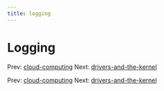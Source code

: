 ```yaml
---
title: logging
---
```


# Logging

Prev: [cloud-computing](cloud-computing.md) Next:
[drivers-and-the-kernel](drivers-and-the-kernel.md)

Prev: [cloud-computing](cloud-computing.md) Next:
[drivers-and-the-kernel](drivers-and-the-kernel.md)
